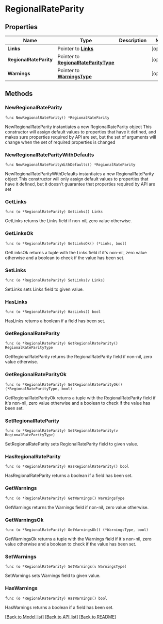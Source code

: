 # RegionalRateParity

## Properties

Name | Type | Description | Notes
------------ | ------------- | ------------- | -------------
**Links** | Pointer to [**Links**](Links.md) |  | [optional] 
**RegionalRateParity** | Pointer to [**RegionalRateParityType**](RegionalRateParityType.md) |  | [optional] 
**Warnings** | Pointer to [**WarningsType**](WarningsType.md) |  | [optional] 

## Methods

### NewRegionalRateParity

`func NewRegionalRateParity() *RegionalRateParity`

NewRegionalRateParity instantiates a new RegionalRateParity object
This constructor will assign default values to properties that have it defined,
and makes sure properties required by API are set, but the set of arguments
will change when the set of required properties is changed

### NewRegionalRateParityWithDefaults

`func NewRegionalRateParityWithDefaults() *RegionalRateParity`

NewRegionalRateParityWithDefaults instantiates a new RegionalRateParity object
This constructor will only assign default values to properties that have it defined,
but it doesn't guarantee that properties required by API are set

### GetLinks

`func (o *RegionalRateParity) GetLinks() Links`

GetLinks returns the Links field if non-nil, zero value otherwise.

### GetLinksOk

`func (o *RegionalRateParity) GetLinksOk() (*Links, bool)`

GetLinksOk returns a tuple with the Links field if it's non-nil, zero value otherwise
and a boolean to check if the value has been set.

### SetLinks

`func (o *RegionalRateParity) SetLinks(v Links)`

SetLinks sets Links field to given value.

### HasLinks

`func (o *RegionalRateParity) HasLinks() bool`

HasLinks returns a boolean if a field has been set.

### GetRegionalRateParity

`func (o *RegionalRateParity) GetRegionalRateParity() RegionalRateParityType`

GetRegionalRateParity returns the RegionalRateParity field if non-nil, zero value otherwise.

### GetRegionalRateParityOk

`func (o *RegionalRateParity) GetRegionalRateParityOk() (*RegionalRateParityType, bool)`

GetRegionalRateParityOk returns a tuple with the RegionalRateParity field if it's non-nil, zero value otherwise
and a boolean to check if the value has been set.

### SetRegionalRateParity

`func (o *RegionalRateParity) SetRegionalRateParity(v RegionalRateParityType)`

SetRegionalRateParity sets RegionalRateParity field to given value.

### HasRegionalRateParity

`func (o *RegionalRateParity) HasRegionalRateParity() bool`

HasRegionalRateParity returns a boolean if a field has been set.

### GetWarnings

`func (o *RegionalRateParity) GetWarnings() WarningsType`

GetWarnings returns the Warnings field if non-nil, zero value otherwise.

### GetWarningsOk

`func (o *RegionalRateParity) GetWarningsOk() (*WarningsType, bool)`

GetWarningsOk returns a tuple with the Warnings field if it's non-nil, zero value otherwise
and a boolean to check if the value has been set.

### SetWarnings

`func (o *RegionalRateParity) SetWarnings(v WarningsType)`

SetWarnings sets Warnings field to given value.

### HasWarnings

`func (o *RegionalRateParity) HasWarnings() bool`

HasWarnings returns a boolean if a field has been set.


[[Back to Model list]](../README.md#documentation-for-models) [[Back to API list]](../README.md#documentation-for-api-endpoints) [[Back to README]](../README.md)


